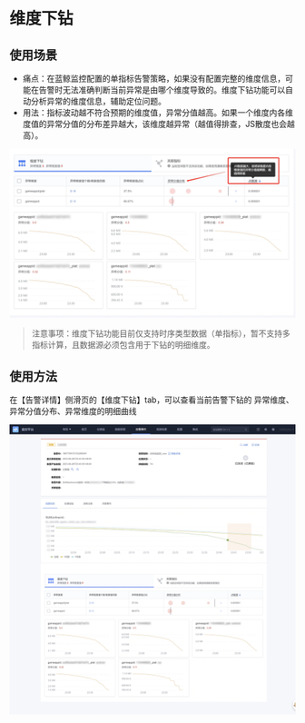 # 维度下钻


## 使用场景

- 痛点：在蓝鲸监控配置的单指标告警策略，如果没有配置完整的维度信息，可能在告警时无法准确判断当前异常是由哪个维度导致的。维度下钻功能可以自动分析异常的维度信息，辅助定位问题。
- 用法：指标波动越不符合预期的维度值，异常分值越高。如果一个维度内各维度值的异常分值的分布差异越大，该维度越异常（越值得排查，JS散度也会越高）。

![](media/16925964022720.jpg)

> 注意事项：维度下钻功能目前仅支持时序类型数据（单指标），暂不支持多指标计算，且数据源必须包含用于下钻的明细维度。


## 使用方法

在【告警详情】侧滑页的【维度下钻】tab，可以查看当前告警下钻的 异常维度、异常分值分布、异常维度的明细曲线

![](media/16925964740438.jpg)




